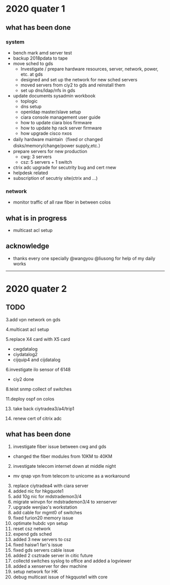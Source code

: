 # 2020 quater 1
## what has been done
### system
- bench mark amd server test
- backup 2018pdata to tape
- move sched to gds
   -  Investigate / prepare hardware resources, server, network, power, etc. at gds
   -  designed and set up the network for new sched servers
   -  moved servers from ciy2 to gds and reinstall them
   - set up dns/ldap/nfs in gds
- update  documents sysadmin workbook
   - toplogic 
   - dns setup
   - openldap master/slave setup
   - ciara console management user guide
   - how to update ciara bios firmware
   - how to update hp rack server firmware
   - how upgrade cisco nxos
- daily hardware maintain（fixed or changed disks/memory/change/power supply,etc.）
- prepare servers for new production  
   - cwg: 3 servers
   - csz: 5 servers + 1 switch
- ctrix adc upgrade for secutrity bug and cert rnew
- helpdesk related
- subscription of secutriy site(ctrix and ...)


### network
- monitor traffic of all raw fiber in between colos

## what is in progress
- multicast acl  setup

## acknowledge
- thanks every one specially @wangyou @liusong for help of my daily works

-----------------------------------
# 2020 quater 2
## TODO

3.add vpn network on gds

4.multicast acl setup

5.replace X4 card with X5 card

- cwgdatalog
- ciydatalog2
- cijquip4 and cijdatalog

6.investigate ilo sensor of 6148

- ciy2 done

8.teist snmp collect of switches

11.deploy ospf on colos

13. take back ciytradea3/a4/trip1

14. renew cert of citrix adc

## what has been done

1. investigate fiber issue between cwg and gds

  - changed the fiber modules from 10KM to 40KM

2. investigate telecom internet down at middle night

  - mv qnap vpn from  telecom to unicome as a  workaround
3. replace ciytradea4 with ciara server
4. added nic for hkgquote1
5. add 10g nic for mdstrademon3/4
6. migrate winvpn for mdstrademon3/4 to xenserver
7. upgrade wenjiao's workstation
8. add cable for mgmt0 of switches
9. fixed furion20 memory issue
10. optimate hubdc vpn setup
11. reset csz network
12. expend gds sched
13. added 3 new servers to csz
14. fixed haisw1 fan's issue
15. fixed gds servers cable issue
16. added 2 csztrade server in citic future 
17. collectd switches syslog to office and added a logviewer
18. added a xenserver for dev machine 
19. setup network for HK
20. debug multicast issue of hkgquote1 with core
 